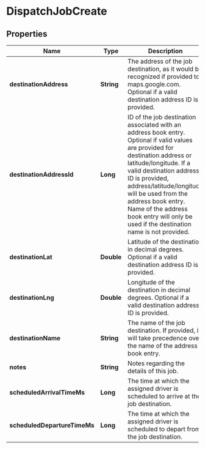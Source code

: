 
# DispatchJobCreate

## Properties
Name | Type | Description | Notes
------------ | ------------- | ------------- | -------------
**destinationAddress** | **String** | The address of the job destination, as it would be recognized if provided to maps.google.com. Optional if a valid destination address ID is provided. |  [optional]
**destinationAddressId** | **Long** | ID of the job destination associated with an address book entry. Optional if valid values are provided for destination address or latitude/longitude. If a valid destination address ID is provided, address/latitude/longitude will be used from the address book entry. Name of the address book entry will only be used if the destination name is not provided. |  [optional]
**destinationLat** | **Double** | Latitude of the destination in decimal degrees. Optional if a valid destination address ID is provided. |  [optional]
**destinationLng** | **Double** | Longitude of the destination in decimal degrees. Optional if a valid destination address ID is provided. |  [optional]
**destinationName** | **String** | The name of the job destination. If provided, it will take precedence over the name of the address book entry. |  [optional]
**notes** | **String** | Notes regarding the details of this job. |  [optional]
**scheduledArrivalTimeMs** | **Long** | The time at which the assigned driver is scheduled to arrive at the job destination. | 
**scheduledDepartureTimeMs** | **Long** | The time at which the assigned driver is scheduled to depart from the job destination. |  [optional]



